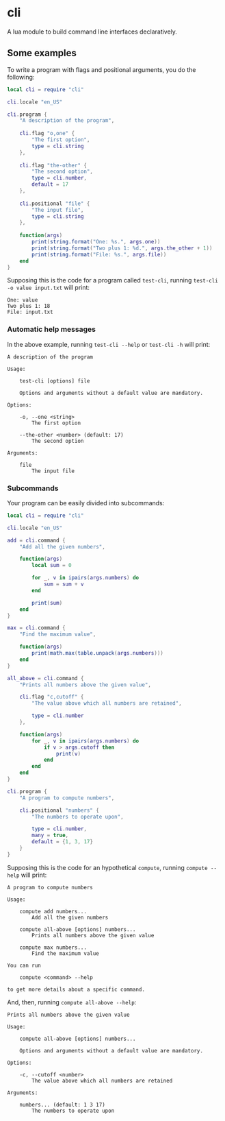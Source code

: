 # cli

A lua module to build command line interfaces declaratively.

## Some examples

To write a program with flags and positional arguments, you do the following:

```lua
local cli = require "cli"

cli.locale "en_US"

cli.program {
	"A description of the program",
	
	cli.flag "o,one" {
		"The first option",
		type = cli.string
	},
	
	cli.flag "the-other" {
		"The second option",
		type = cli.number,
		default = 17
	},
	
	cli.positional "file" {
		"The input file",
		type = cli.string
	},
	
	function(args)
		print(string.format("One: %s.", args.one))
		print(string.format("Two plus 1: %d.", args.the_other + 1))
		print(string.format("File: %s.", args.file))
	end
}
```

Supposing this is the code for a program called `test-cli`, running `test-cli -o value input.txt` will print:

```
One: value
Two plus 1: 18
File: input.txt
```

### Automatic help messages

In the above example, running  `test-cli --help` or `test-cli -h` will print:

```
A description of the program

Usage:

    test-cli [options] file

    Options and arguments without a default value are mandatory.

Options:

    -o, --one <string>
        The first option

    --the-other <number> (default: 17)
        The second option

Arguments:

    file
        The input file

```

### Subcommands

Your program can be easily divided into subcommands:

```lua
local cli = require "cli"

cli.locale "en_US"

add = cli.command {
	"Add all the given numbers",

	function(args)
		local sum = 0

		for _, v in ipairs(args.numbers) do
			sum = sum + v
		end

		print(sum)
	end
}

max = cli.command {
	"Find the maximum value",

	function(args)
		print(math.max(table.unpack(args.numbers)))
	end
}

all_above = cli.command {
	"Prints all numbers above the given value",

	cli.flag "c,cutoff" {
		"The value above which all numbers are retained",

		type = cli.number
	},

	function(args)
		for _, v in ipairs(args.numbers) do
			if v > args.cutoff then
				print(v)
			end
		end
	end
}

cli.program {
	"A program to compute numbers",

	cli.positional "numbers" {
		"The numbers to operate upon",

		type = cli.number,
		many = true,
		default = {1, 3, 17}
	}
}
```

Supposing this is the code for an hypothetical `compute`, running `compute --help` will print:

```
A program to compute numbers

Usage:

    compute add numbers...
        Add all the given numbers

    compute all-above [options] numbers...
        Prints all numbers above the given value

    compute max numbers...
        Find the maximum value

You can run

    compute <command> --help

to get more details about a specific command.

```

And, then, running `compute all-above --help`:

```
Prints all numbers above the given value

Usage:

    compute all-above [options] numbers...

    Options and arguments without a default value are mandatory.

Options:

    -c, --cutoff <number>
        The value above which all numbers are retained

Arguments:

    numbers... (default: 1 3 17)
        The numbers to operate upon

```
